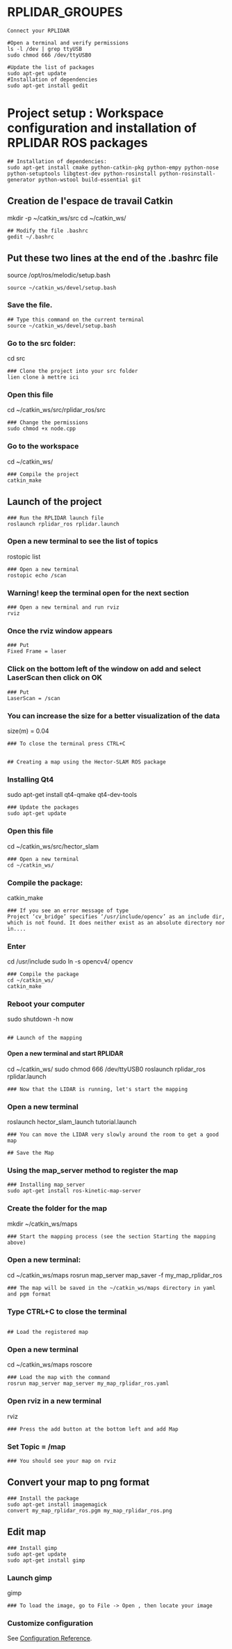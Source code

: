 # RPLIDAR_GROUPES

```
Connect your RPLIDAR

#Open a terminal and verify permissions
ls -l /dev | grep ttyUSB
sudo chmod 666 /dev/ttyUSB0

#Update the list of packages
sudo apt-get update
#Installation of dependencies
sudo apt-get install gedit

```

# Project setup : Workspace configuration and installation of RPLIDAR ROS packages
```
## Installation of dependencies:
sudo apt-get install cmake python-catkin-pkg python-empy python-nose python-setuptools libgtest-dev python-rosinstall python-rosinstall-generator python-wstool build-essential git
```
## Creation de l'espace de travail Catkin
mkdir -p ~/catkin_ws/src
cd ~/catkin_ws/
```
## Modify the file .bashrc
gedit ~/.bashrc
```
## Put these two lines at the end of the .bashrc file
source /opt/ros/melodic/setup.bash
```
source ~/catkin_ws/devel/setup.bash
```
### Save the file.
```
## Type this command on the current terminal
source ~/catkin_ws/devel/setup.bash
```
### Go to the src folder: 
cd src
```
### Clone the project into your src folder
lien clone à mettre ici
```
### Open this file
cd ~/catkin_ws/src/rplidar_ros/src
```
### Change the permissions
sudo chmod +x node.cpp
```
### Go to the workspace
cd ~/catkin_ws/
```
### Compile the project
catkin_make
```

## Launch of the project
```
### Run the RPLIDAR launch file
roslaunch rplidar_ros rplidar.launch
```
### Open a new terminal to see the list of topics
rostopic list
```
### Open a new terminal
rostopic echo /scan
```
### Warning! keep the terminal open for the next section
```
### Open a new terminal and run rviz
rviz
```
### Once the rviz window appears
```
### Put
Fixed Frame = laser
```
### Click on the bottom left of the window on add and select LaserScan then click on OK
```
### Put
LaserScan = /scan
```
### You can increase the size for a better visualization of the data
size(m) = 0.04
```
### To close the terminal press CTRL+C


## Creating a map using the Hector-SLAM ROS package
```
### Installing Qt4
sudo apt-get install qt4-qmake qt4-dev-tools
```
### Update the packages
sudo apt-get update
```
### Open this file
cd ~/catkin_ws/src/hector_slam
```
### Open a new terminal 
cd ~/catkin_ws/
```
### Compile the package:
catkin_make
```
### If you see an error message of type
Project ‘cv_bridge’ specifies ‘/usr/include/opencv’ as an include dir, which is not found. It does neither exist as an absolute directory nor in....
```
### Enter 
cd /usr/include
sudo ln -s opencv4/ opencv
```
### Compile the package
cd ~/catkin_ws/
catkin_make
```
### Reboot your computer
sudo shutdown -h now
```

## Launch of the mapping
```
#### Open a new terminal and start RPLIDAR
cd ~/catkin_ws/
sudo chmod 666 /dev/ttyUSB0
roslaunch rplidar_ros rplidar.launch
```
### Now that the LIDAR is running, let's start the mapping
```
### Open a new terminal
roslaunch hector_slam_launch tutorial.launch
```
### You can move the LIDAR very slowly around the room to get a good map

## Save the Map
```
### Using the map_server method to register the map
```
### Installing map_server
sudo apt-get install ros-kinetic-map-server
```
### Create the folder for the map
mkdir ~/catkin_ws/maps
```
### Start the mapping process (see the section Starting the mapping above)
```
### Open a new terminal:
cd ~/catkin_ws/maps
rosrun map_server map_saver -f my_map_rplidar_ros
```
### The map will be saved in the ~/catkin_ws/maps directory in yaml and pgm format
```
### Type CTRL+C to close the terminal
```

## Load the registered map
```
### Open a new terminal
cd ~/catkin_ws/maps
roscore
```
### Load the map with the command
rosrun map_server map_server my_map_rplidar_ros.yaml
```
### Open rviz in a new terminal
rviz
```
### Press the add button at the bottom left and add Map
```
### Set Topic = /map
```
### You should see your map on rviz
```

## Convert your map to png format
```
### Install the package
sudo apt-get install imagemagick
convert my_map_rplidar_ros.pgm my_map_rplidar_ros.png
```

## Edit map
```
### Install gimp
sudo apt-get update
sudo apt-get install gimp
```
### Launch gimp
gimp
```
### To load the image, go to File -> Open , then locate your image
```
### Customize configuration
See [Configuration Reference](https://automaticaddison.com/how-to-build-an-indoor-map-using-ros-and-lidar-based-slam/).










